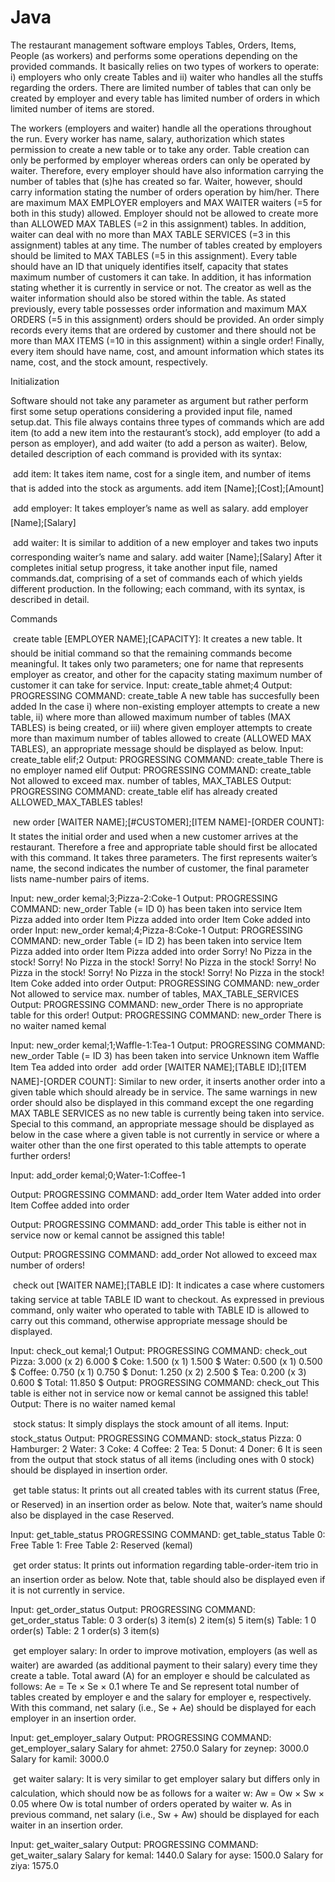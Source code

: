 # Java

The restaurant management software employs Tables, Orders, Items, People (as workers) and
performs some operations depending on the provided commands. It basically relies on two
types of workers to operate: i) employers who only create Tables and ii) waiter who
handles all the stuffs regarding the orders. There are limited number of tables that can only
be created by employer and every table has limited number of orders in which limited number
of items are stored.

The workers (employers and waiter) handle all the operations throughout the run.
Every worker has name, salary, authorization which states permission to create a new table
or to take any order. Table creation can only be performed by employer whereas orders can
only be operated by waiter. Therefore, every employer should have also information carrying
the number of tables that (s)he has created so far. Waiter, however, should carry information
stating the number of orders operation by him/her. There are maximum MAX EMPLOYER
employers and MAX WAITER waiters (=5 for both in this study) allowed. Employer should
not be allowed to create more than ALLOWED MAX TABLES (=2 in this assignment) tables. In
addition, waiter can deal with no more than MAX TABLE SERVICES (=3 in this assignment)
tables at any time.
The number of tables created by employers should be limited to MAX TABLES (=5 in this
assignment). Every table should have an ID that uniquely identifies itself, capacity that states
maximum number of customers it can take. In addition, it has information stating whether
it is currently in service or not. The creator as well as the waiter information should also
be stored within the table. As stated previously, every table possesses order information and
maximum MAX ORDERS (=5 in this assignment) orders should be provided.
An order simply records every items that are ordered by customer and there should not be
more than MAX ITEMS (=10 in this assignment) within a single order! Finally, every item
should have name, cost, and amount information which states its name, cost, and the stock
amount, respectively.


Initialization

Software should not take any parameter as argument but rather perform first some setup
operations considering a provided input file, named setup.dat. This file always contains
three types of commands which are add item (to add a new item into the restaurant’s stock),
add employer (to add a person as employer), and add waiter (to add a person as waiter).
Below, detailed description of each command is provided with its syntax:


 add item: It takes item name, cost for a single item, and number of items that is
added into the stock as arguments.
add item [Name];[Cost];[Amount]


 add employer: It takes employer’s name as well as salary.
add employer [Name];[Salary]


 add waiter: It is similar to addition of a new employer and takes two inputs corresponding waiter’s name and salary.
add waiter [Name];[Salary]
After it completes initial setup progress, it take another input file, named commands.dat,
comprising of a set of commands each of which yields different production. In the following;
each command, with its syntax, is described in detail.



Commands


 create table [EMPLOYER NAME];[CAPACITY]: It creates a new table. It should
be initial command so that the remaining commands become meaningful. It takes only
two parameters; one for name that represents employer as creator, and other for the
capacity stating maximum number of customer it can take for service.
Input:
create_table ahmet;4
Output:
PROGRESSING COMMAND: create_table
A new table has succesfully been added
In the case i) where non-existing employer attempts to create a new table, ii) where
more than allowed maximum number of tables (MAX TABLES) is being created, or iii)
where given employer attempts to create more than maximum number of tables allowed to create (ALLOWED MAX TABLES), an appropriate message should be displayed
as below.
Input:
create_table elif;2
Output:
PROGRESSING COMMAND: create_table
There is no employer named elif
Output:
PROGRESSING COMMAND: create_table
Not allowed to exceed max. number of tables, MAX_TABLES
Output:
PROGRESSING COMMAND: create_table
elif has already created ALLOWED_MAX_TABLES tables!


 new order [WAITER NAME];[#CUSTOMER];[ITEM NAME]-[ORDER COUNT]: It states
the initial order and used when a new customer arrives at the restaurant. Therefore a
free and appropriate table should first be allocated with this command. It takes three
parameters. The first represents waiter’s name, the second indicates the number of
customer, the final parameter lists name-number pairs of items.


Input:
new_order kemal;3;Pizza-2:Coke-1
Output:
PROGRESSING COMMAND: new_order
Table (= ID 0) has been taken into service
Item Pizza added into order
Item Pizza added into order
Item Coke added into order
Input:
new_order kemal;4;Pizza-8:Coke-1
Output:
PROGRESSING COMMAND: new_order
Table (= ID 2) has been taken into service
Item Pizza added into order
Item Pizza added into order
Sorry! No Pizza in the stock!
Sorry! No Pizza in the stock!
Sorry! No Pizza in the stock!
Sorry! No Pizza in the stock!
Sorry! No Pizza in the stock!
Sorry! No Pizza in the stock!
Item Coke added into order
Output:
PROGRESSING COMMAND: new_order
Not allowed to service max. number of tables, MAX_TABLE_SERVICES
Output:
PROGRESSING COMMAND: new_order
There is no appropriate table for this order!
Output:
PROGRESSING COMMAND: new_order
There is no waiter named kemal

Input:
new_order kemal;1;Waffle-1:Tea-1
Output:
PROGRESSING COMMAND: new_order
Table (= ID 3) has been taken into service
Unknown item Waffle
Item Tea added into order
 add order [WAITER NAME];[TABLE ID];[ITEM NAME]-[ORDER COUNT]: Similar
to new order, it inserts another order into a given table which should already be in
service. The same warnings in new order should also be displayed in this command except the one regarding MAX TABLE SERVICES as no new table is currently being taken
into service. Special to this command, an appropriate message should be displayed as
below in the case where a given table is not currently in service or where a waiter other
than the one first operated to this table attempts to operate further orders!

Input:
add_order kemal;0;Water-1:Coffee-1

Output:
PROGRESSING COMMAND: add_order
Item Water added into order
Item Coffee added into order

Output:
PROGRESSING COMMAND: add_order
This table is either not in service now or kemal cannot be
assigned this table!

Output:
PROGRESSING COMMAND: add_order
Not allowed to exceed max number of orders!


 check out [WAITER NAME];[TABLE ID]: It indicates a case where customers taking service at table TABLE ID want to checkout. As expressed in previous command,
only waiter who operated to table with TABLE ID is allowed to carry out this command,
otherwise appropriate message should be displayed.

Input:
check_out kemal;1
Output:
PROGRESSING COMMAND: check_out
Pizza: 3.000 (x 2) 6.000 $
Coke: 1.500 (x 1) 1.500 $
Water: 0.500 (x 1) 0.500 $
Coffee: 0.750 (x 1) 0.750 $
Donut: 1.250 (x 2) 2.500 $
Tea: 0.200 (x 3) 0.600 $
Total: 11.850 $
Output:
PROGRESSING COMMAND: check_out
This table is either not in service now or kemal cannot be
assigned this table!
Output:
There is no waiter named kemal


 stock status: It simply displays the stock amount of all items.
Input:
stock_status
Output:
PROGRESSING COMMAND: stock_status
Pizza: 0
Hamburger: 2
Water: 3
Coke: 4
Coffee: 2
Tea: 5
Donut: 4
Doner: 6
It is seen from the output that stock status of all items (including ones with 0 stock)
should be displayed in insertion order.



 get table status: It prints out all created tables with its current status (Free, or
Reserved) in an insertion order as below. Note that, waiter’s name should also be
displayed in the case Reserved.

Input:
get_table_status
PROGRESSING COMMAND: get_table_status
Table 0: Free
Table 1: Free
Table 2: Reserved (kemal)


 get order status: It prints out information regarding table-order-item trio in an
insertion order as below. Note that, table should also be displayed even if it is not
currently in service.

Input:
get_order_status
Output:
PROGRESSING COMMAND: get_order_status
Table: 0
3 order(s)
3 item(s)
2 item(s)
5 item(s)
Table: 1
0 order(s)
Table: 2
1 order(s)
3 item(s)


 get employer salary: In order to improve motivation, employers (as well as waiter)
are awarded (as additional payment to their salary) every time they create a table. Total
award (A) for an employer e should be calculated as follows:
                            Ae = Te × Se × 0.1
where Te and Se represent total number of tables created by employer e and the salary
for employer e, respectively.
With this command, net salary (i.e., Se + Ae) should be displayed for each employer in
an insertion order.

Input:
get_employer_salary
Output:
PROGRESSING COMMAND: get_employer_salary
Salary for ahmet: 2750.0
Salary for zeynep: 3000.0
Salary for kamil: 3000.0


 get waiter salary: It is very similar to get employer salary but differs only in
calculation, which should now be as follows for a waiter w:
                            Aw = Ow × Sw × 0.05
where Ow is total number of orders operated by waiter w. As in previous command,
net salary (i.e., Sw + Aw) should be displayed for each waiter in an insertion order.


Input:
get_waiter_salary
Output:
PROGRESSING COMMAND: get_waiter_salary
Salary for kemal: 1440.0
Salary for ayse: 1500.0
Salary for ziya: 1575.0


